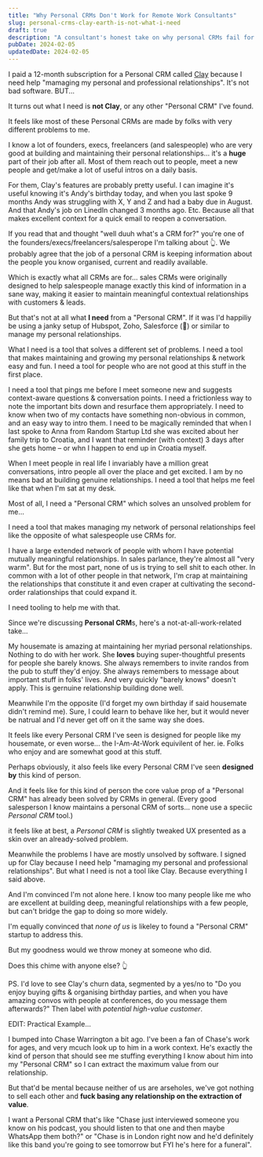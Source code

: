 ```yaml
---
title: "Why Personal CRMs Don't Work for Remote Work Consultants"
slug: personal-crms-clay-earth-is-not-what-i-need
draft: true
description: "A consultant's honest take on why personal CRMs fail for relationship-building. Alternative approaches to managing professional networks by remote work expert Danny Smith."
pubDate: 2024-02-05
updatedDate: 2024-02-05
---
```


I paid a 12-month subscription for a Personal CRM called [Clay](https://clay.earth/) because I need help "mamaging my personal and professional relationships". It's not bad software. BUT...

It turns out what I need is **not Clay**, or any other "Personal CRM" I've found.

It feels like most of these Personal CRMs are made by folks with very different problems to me.

I know a lot of founders, execs, freelancers (and salespeople) who are very good at building and maintaining their personal relationships... it's a **huge** part of their job after all. Most of them reach out to people, meet a new people and get/make a lot of useful intros on a daily basis.

For them, Clay's features are probably pretty useful. I can imagine it's useful knowing it's Andy's birthday today, and when you last spoke 9 months Andy was struggling with X, Y and Z and had a baby due in August. And that Andy's job on LinedIn changed 3 months ago. Etc. Because all that makes excellent context for a quick email to reopen a conversation.

If you read that and thought "well duuh what's a CRM for?" you're one of the founders/execs/freelancers/salesperope I'm talking about 👆. We probably agree that the job of a personal CRM is keeping information about the people you know organised, current and readily available.

Which is exactly what all CRMs are for... sales CRMs were originally designed to help salespeople manage exactly this kind of information in a sane way, making it easier to maintain meaningful contextual relationships with customers & leads.

But that's not at all what **I need** from a "Personal CRM". If it was I'd happiliy be using a janky setup of Hubspot, Zoho, Salesforce (💸) or similar to manage my personal relationships.

What I need is a tool that solves a different set of problems. I need a tool that makes maintaining and growing my personal relationships & network easy and fun. I need a tool for people who are not good at this stuff in the first place.

I need a tool that pings me before I meet someone new and suggests context-aware questions & conversation points. I need a frictionless way to note the important bits down and resurface them appropriately. I need to know when two of my contacts have something non-obvious in common, and an easy way to intro them. I need to be magically reminded that when I last spoke to Anna from Random Startup Ltd she was excited about her family trip to Croatia, and I want that reminder (with context) 3 days after she gets home – or whn I happen to end up in Croatia myself.

When I meet people in real life I invariably have a million great conversations, intro people all over the place and get excited. I am by no means bad at building genuine relationships. I need a tool that helps me feel like that when I'm sat at my desk.

Most of all, I need a "Personal CRM" which solves an unsolved problem for me...

I need a tool that makes managing my network of personal relationships feel like the opposite of what salespeople use CRMs for.

I have a large extended network of people with whom I have potential mutually meaningful relationships. In sales parlance, they're almost all "very warm". But for the most part, none of us is trying to sell shit to each other. In common with a lot of other people in that network, I'm crap at maintaining the relationships that constitute it and even craper at cultivating the second-order ralationships that could expand it.

I need tooling to help me with that.

Since we're discussing **Personal CRM**s, here's a not-at-all-work-related take...

My housemate is amazing at maintaining her myriad personal relationships. Nothing to do with her work. She **loves** buying super-thoughtful presents for people she barely knows. She always remembers to invite randos from the pub to stuff they'd enjoy. She always remembers to message about important stuff in folks' lives. And very quickly "barely knows" doesn't apply. This is gernuine relationship building done well.

Meanwhile I'm the opposite (I'd forget my own birthday if said housemate didn't remind me). Sure, I could learn to behave like her, but it would never be natrual and I'd never get off on it the same way she does.

It feels like every Personal CRM I've seen is designed for people like my housemate, or even worse... the I-Am-At-Work equivilent of her. ie. Folks who enjoy and are somewhat good at this stuff.

Perhaps obviously, it also feels like every Personal CRM I've seen **designed by** this kind of person.

And it feels like for this kind of person the core value prop of a "Personal CRM" has already been solved by CRMs in general. (Every good salesperson I know maintains a personal CRM of sorts... none use a speciic _Personal CRM_ tool.)

it feels like at best, a _Personal CRM_ is slightly tweaked UX presented as a skin over an already-solved problem.

Meanwhile the problems I have are mostly unsolved by software. I signed up for Clay because I need help "mamaging my personal and professional relationships". But what I need is not a tool like Clay. Because everything I said above.

And I'm convinced I'm not alone here. I know too many people like me who are excellent at building deep, meaningful relationships with a few people, but can't bridge the gap to doing so more widely.

I'm equally convinced that _none of us_ is likeley to found a "Personal CRM" startup to address this.

But my goodness would we throw money at someone who did.

Does this chime with anyone else? 👆

PS. I'd love to see Clay's churn data, segmented by a yes/no to "Do you enjoy buying gifts & organising birthday parties, and when you have amazing convos with people at conferences, do you message them afterwards?" Then label with _potential high-value customer_.

EDIT: Practical Example...

I bumped into Chase Warrington a bit ago. I've been a fan of Chase's work for ages, and very mcuch look up to him in a work context. He's exactly the kind of person that should see me stuffing everything I know about him into my "Personal CRM" so I can extract the maximum value from our relationship.

But that'd be mental because neither of us are arseholes, we've got nothing to sell each other and **fuck basing any relationship on the extraction of value**.

I want a Personal CRM that's like "Chase just interviewed someone you know on his podcast, you should listen to that one and then maybe WhatsApp them both?" or "Chase is in London right now and he'd definitely like this band you're going to see tomorrow but FYI he's here for a funeral".
